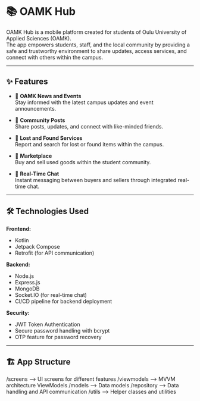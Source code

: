 # 📚 OAMK Hub

OAMK Hub is a mobile platform created for students of Oulu University of Applied Sciences (OAMK).  
The app empowers students, staff, and the local community by providing a safe and trustworthy environment to share updates, access services, and connect with others within the campus.

---

## ✨ Features

- 📰 **OAMK News and Events**  
  Stay informed with the latest campus updates and event announcements.

- 📢 **Community Posts**  
  Share posts, updates, and connect with like-minded friends.

- 🧥 **Lost and Found Services**  
  Report and search for lost or found items within the campus.

- 🛒 **Marketplace**  
  Buy and sell used goods within the student community.

- 💬 **Real-Time Chat**  
  Instant messaging between buyers and sellers through integrated real-time chat.

---

## 🛠 Technologies Used

**Frontend:**
- Kotlin
- Jetpack Compose
- Retrofit (for API communication)

**Backend:**
- Node.js
- Express.js
- MongoDB
- Socket.IO (for real-time chat)
- CI/CD pipeline for backend deployment

**Security:**
- JWT Token Authentication
- Secure password handling with bcrypt
- OTP feature for password recovery

---

## 🏗 App Structure
/screens --> UI screens for different features /viewmodels --> MVVM architecture ViewModels /models --> Data models /repository --> Data handling and API communication /utils --> Helper classes and utilities



